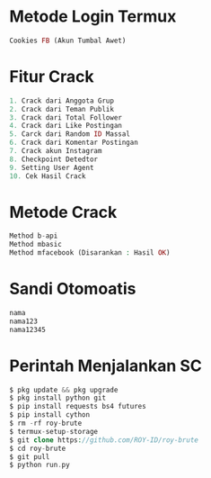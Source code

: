 # Metode Login Termux
````php
Cookies FB (Akun Tumbal Awet)
````
# Fitur Crack
````php
1. Crack dari Anggota Grup
2. Crack dari Teman Publik
3. Crack dari Total Follower
4. Crack dari Like Postingan
5. Carck dari Random ID Massal
6. Crack dari Komentar Postingan
7. Crack akun Instagram
8. Checkpoint Detedtor
9. Setting User Agent
10. Cek Hasil Crack
````
# Metode Crack
````php
Method b-api
Method mbasic
Method mfacebook (Disarankan : Hasil OK)
````
# Sandi Otomoatis
````php
nama
nama123
nama12345
````
# Perintah Menjalankan SC
````php
$ pkg update && pkg upgrade
$ pkg install python git
$ pip install requests bs4 futures
$ pip install cython
$ rm -rf roy-brute
$ termux-setup-storage
$ git clone https://github.com/ROY-ID/roy-brute
$ cd roy-brute
$ git pull
$ python run.py
````
